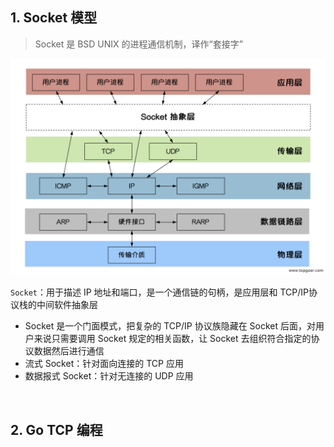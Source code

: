 ## 1. Socket 模型

> Socket 是 BSD UNIX 的进程通信机制，译作“套接字”

![socket图解](../../../static/3.png)

`Socket`：用于描述 IP 地址和端口，是一个通信链的句柄，是应用层和 TCP/IP协议栈的中间软件抽象层

- Socket 是一个门面模式，把复杂的 TCP/IP 协议族隐藏在 Socket 后面，对用户来说只需要调用 Socket 规定的相关函数，让 Socket 去组织符合指定的协议数据然后进行通信
- 流式 Socket：针对面向连接的 TCP 应用
- 数据报式 Socket：针对无连接的 UDP 应用

<br>

## 2. Go TCP 编程





























